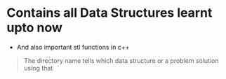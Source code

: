 # Contains all Data Structures learnt upto now

* And also important stl functions in c++

>The directory name tells which data structure or a problem solution using that 